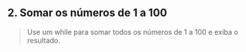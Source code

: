 ## 2. Somar os números de 1 a 100

> Use um while para somar todos os números de 1 a 100 e exiba o resultado.